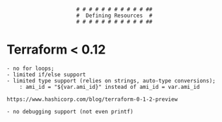                           # # # # # # # # # # # ##
                          #  Defining Resources  #
                          # # # # # # # # # # # ##

# Terraform < 0.12

    - no for loops;
    - limited if/else support
    - limited type support (relies on strings, auto-type conversions);
        : ami_id = "${var.ami_id}" instead of ami_id = var.ami_id

    https://www.hashicorp.com/blog/terraform-0-1-2-preview

    - no debugging support (not even printf)
